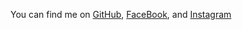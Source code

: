You can find me on [GitHub](https://github.com/BrianMunene96), [FaceBook](https://www.facebook.com/profile.php?id=100006291136789), and [Instagram](https://www.instagram.com/brajah_munene/?hl=en)
